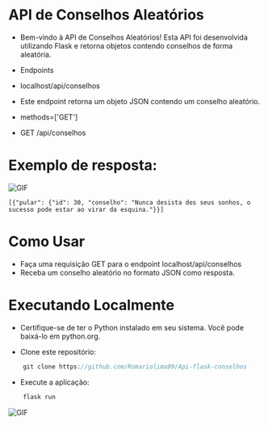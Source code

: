 # API de Conselhos Aleatórios

- Bem-vindo à API de Conselhos Aleatórios! Esta API foi desenvolvida utilizando Flask e retorna objetos contendo conselhos de forma aleatória.

- Endpoints
- localhost/api/conselhos
- Este endpoint retorna um objeto JSON contendo um conselho aleatório.

- methods=['GET']
- GET /api/conselhos

# Exemplo de resposta:

<img src="https://i.imgur.com/o2KXjYc.png" alt="GIF" data-canonical-src="https://i.imgur.com/o2KXjYc.png" style="max-width: 50%;">

`[{"pular": {"id": 30, "conselho": "Nunca desista dos seus sonhos, o sucesso pode estar ao virar da esquina."}}]`

# Como Usar
- Faça uma requisição GET para o endpoint localhost/api/conselhos
- Receba um conselho aleatório no formato JSON como resposta.

# Executando Localmente
- Certifique-se de ter o Python instalado em seu sistema. Você pode baixá-lo em python.org.

- Clone este repositório:

```js
    git clone https://github.com/Romariolima99/Api-flask-conselhos
 ```

 - Execute a aplicação:

 ```js
     flask run
 ```

<img src="https://i.imgur.com/j79b1Jm.png" alt="GIF" data-canonical-src="https://i.imgur.com/j79b1Jm.png" style="max-width: 50%;">